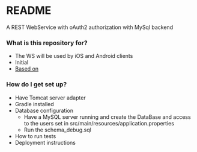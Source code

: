 # README #
A REST WebService with oAuth2 authorization with MySql backend

### What is this repository for? ###

* The WS will be used by iOS and Android clients 
* Initial
* [Based on](http://websystique.com/spring-security/secure-spring-rest-api-using-oauth2/)

### How do I get set up? ###

* Have Tomcat server adapter
* Gradle installed
* Database configuration
  * Have a MySQL server running and create the DataBase and access to the users set in src/main/resources/application.properties
  * Run the schema_debug.sql
* How to run tests
* Deployment instructions
